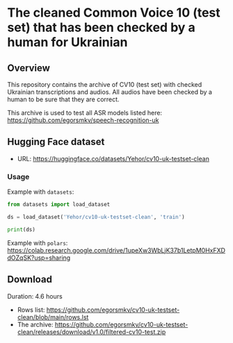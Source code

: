 # The cleaned Common Voice 10 (test set) that has been checked by a human for Ukrainian

## Overview

This repository contains the archive of CV10 (test set) with checked Ukrainian transcriptions and audios. All audios have been checked by a human to be sure that they are correct. 

This archive is used to test all ASR models listed here: https://github.com/egorsmkv/speech-recognition-uk

## Hugging Face dataset

- URL: https://huggingface.co/datasets/Yehor/cv10-uk-testset-clean

### Usage

Example with `datasets`:

```python
from datasets import load_dataset

ds = load_dataset('Yehor/cv10-uk-testset-clean', 'train')

print(ds)
```

Example with `polars`: https://colab.research.google.com/drive/1upeXw3WbLjK37b1LetpM0HxFXDdOZqSK?usp=sharing

## Download

Duration: 4.6 hours

- Rows list: https://github.com/egorsmkv/cv10-uk-testset-clean/blob/main/rows.lst
- The archive: https://github.com/egorsmkv/cv10-uk-testset-clean/releases/download/v1.0/filtered-cv10-test.zip
